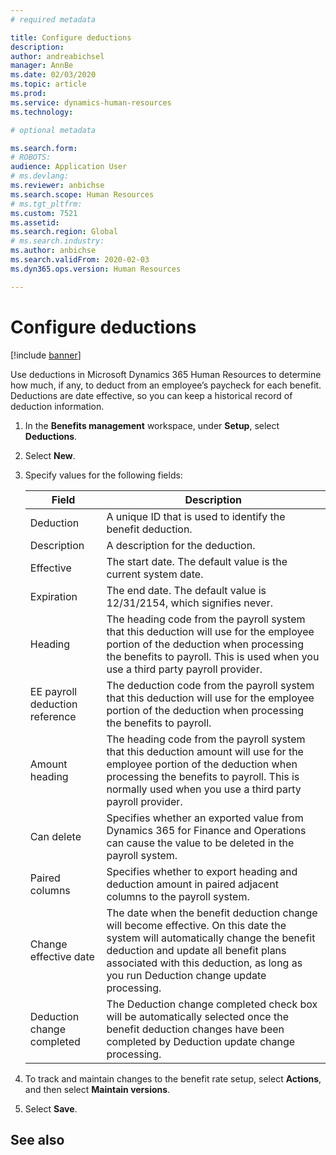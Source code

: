 ```yaml
---
# required metadata

title: Configure deductions
description: 
author: andreabichsel
manager: AnnBe
ms.date: 02/03/2020
ms.topic: article
ms.prod: 
ms.service: dynamics-human-resources
ms.technology: 

# optional metadata

ms.search.form: 
# ROBOTS: 
audience: Application User
# ms.devlang: 
ms.reviewer: anbichse
ms.search.scope: Human Resources
# ms.tgt_pltfrm: 
ms.custom: 7521
ms.assetid: 
ms.search.region: Global
# ms.search.industry: 
ms.author: anbichse
ms.search.validFrom: 2020-02-03
ms.dyn365.ops.version: Human Resources

---
```


# Configure deductions

[!include [banner](includes/preview-feature.md)]

Use deductions in Microsoft Dynamics 365 Human Resources to determine how much, if any, to deduct from an employee’s paycheck for each benefit. Deductions are date effective, so you can keep a historical record of deduction information. 

1. In the **Benefits management** workspace, under **Setup**, select **Deductions**.

2. Select **New**.

3. Specify values for the following fields:

   | Field | Description |
   | --- | --- |
   | Deduction | A unique ID that is used to identify the benefit deduction. |
   | Description | A description for the deduction. |
   | Effective | The start date. The default value is the current system date. |
   | Expiration | The end date. The default value is 12/31/2154, which signifies never. |
   | Heading | The heading code from the payroll system that this deduction will use for the employee portion of the deduction when processing the benefits to payroll. This is used when you use a third party payroll provider. |
   | EE payroll deduction reference | The deduction code from the payroll system that this deduction will use for the employee portion of the deduction when processing the benefits to payroll. |
   | Amount heading | The heading code from the payroll system that this deduction amount will use for the employee portion of the deduction when processing the benefits to payroll. This is normally used when you use a third party payroll provider. |
   | Can delete | Specifies whether an exported value from Dynamics 365 for Finance and Operations can cause the value to be deleted in the payroll system. |
   | Paired columns | Specifies whether to export heading and deduction amount in paired adjacent columns to the payroll system. |
   | Change effective date | The date when the benefit deduction change will become effective. On this date the system will automatically change the benefit deduction and update all benefit plans associated with this deduction, as long as you run Deduction change update processing. |
   | Deduction change completed | The Deduction change completed check box will be automatically selected once the benefit deduction changes have been completed by Deduction update change processing. |
   
4. To track and maintain changes to the benefit rate setup, select **Actions**, and then select **Maintain versions**.

5. Select **Save**. 

## See also